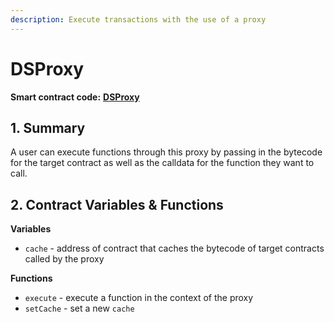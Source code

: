 ```yaml
---
description: Execute transactions with the use of a proxy
---
```


# DSProxy

**Smart contract code:** [**DSProxy**](https://github.com/reflexer-labs/ds-proxy/blob/master/src/proxy.sol)

## 1. Summary <a href="#1-introduction-summary" id="1-introduction-summary"></a>

A user can execute functions through this proxy by passing in the bytecode for the target contract as well as the calldata for the function they want to call.

## 2. Contract Variables & Functions <a href="#2-contract-details" id="2-contract-details"></a>

**Variables**

* `cache` - address of contract that caches the bytecode of target contracts called by the proxy

**Functions**

* `execute` - execute a function in the context of the proxy
* `setCache` - set a new `cache`
